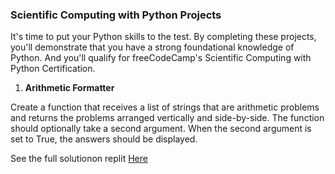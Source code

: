 ### Scientific Computing with Python Projects

It's time to put your Python skills to the test. By completing these projects, you'll demonstrate that you have a strong foundational knowledge of Python. And you'll qualify for freeCodeCamp's Scientific Computing with Python Certification.


1. **Arithmetic Formatter**

Create a function that receives a list of strings that are arithmetic problems and returns the problems arranged vertically and side-by-side. The function should optionally take a second argument. When the second argument is set to True, the answers should be displayed.

See the full solutionon replit [Here](https://replit.com/@WsNdungu/boilerplate-arithmetic-formatter-3)